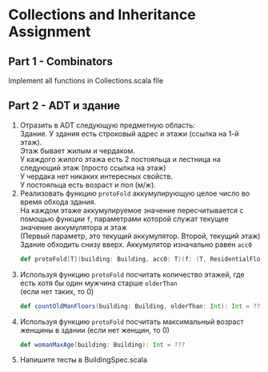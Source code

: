 # Collections and Inheritance Assignment
## Part 1 - Combinators
Implement all functions in Collections.scala file

## Part 2 - ADT и здание
1. Отразить в ADT следующую предметную область:<br/>
Здание. У здания есть строковый адрес и этажи (ссылка на 1-й этаж).<br/>
Этаж бывает жилым и чердаком.<br/>
У каждого жилого этажа есть 2 постояльца и лестница на следующий этаж (просто ссылка на этаж)<br/>
У чердака нет никаких интересных свойств.<br/>
У постояльца есть возраст и пол (м/ж).<br/>
1. Реализовать функцию `protoFold` аккумулирующую целое число во время обхода здания.<br/>
На каждом этаже аккумулируемое значение пересчитывается с помощью функции `f`, параметрами которой служат текущее значение аккумулятора и этаж<br/>
(Первый параметр, это текущий аккумулятор. Второй, текущий этаж)<br/>
Здание обходить снизу вверх. Аккумулятор изначально равен `acc0`
    ```scala
    def protoFold[T](building: Building, acc0: T)(f: (T, ResidentialFloor) => T): T = ???
    ```
1. Используя функцию `protoFold` посчитать количество этажей, где есть хотя бы один мужчина старше `olderThan` <br/>
(если нет таких, то 0)
    ```scala
    def countOldManFloors(building: Building, olderThan: Int): Int = ???
    ```
1. Используя функцию `protoFold` посчитать максимальный возраст женщины в здании
(если нет женщин, то 0)
    ```scala
    def womanMaxAge(building: Building): Int = ???
    ```
1. Напишите тесты в BuildingSpec.scala

